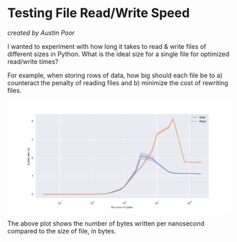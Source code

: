 # Testing File Read/Write Speed

_created by Austin Poor_

I wanted to experiment with how long it takes to read & write files of different sizes in Python. What is the ideal size for a single file for optimized read/write times?

For example, when storing rows of data, how big should each file be to a) counteract the penalty of reading files and b) minimize the cost of rewriting files.

![](./bytes-per-ns.png)

The above plot shows the number of bytes written per nanosecond compared to the size of file, in bytes.

